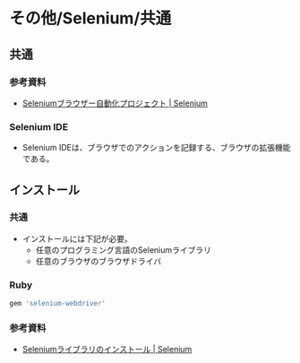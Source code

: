 # その他/Selenium/共通

## 共通

### 参考資料

- [Seleniumブラウザー自動化プロジェクト | Selenium](https://www.selenium.dev/ja/documentation/)

### Selenium IDE

- Selenium IDEは、ブラウザでのアクションを記録する、ブラウザの拡張機能である。

## インストール

### 共通

- インストールには下記が必要。
  - 任意のプログラミング言語のSeleniumライブラリ
  - 任意のブラウザのブラウザドライバ

### Ruby

```bash
gem 'selenium-webdriver'
```

### 参考資料

- [Seleniumライブラリのインストール | Selenium](https://www.selenium.dev/ja/documentation/webdriver/getting_started/install_library/)
